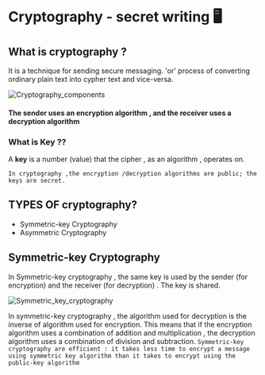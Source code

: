 # Cryptography - secret writing 🖥️

## **What is cryptography ?**
It is a technique for sending secure messaging.
  'or' 
process of converting ordinary plain text into cypher text and vice-versa.

![Cryptography_components](https://user-images.githubusercontent.com/69026100/127864966-64d1f0ab-64bf-4626-8ef0-89348c31d991.png)

#### The sender uses an encryption algorithm , and the receiver uses a decryption algorithm 
### What is Key ??
A 	**key** is a number (value) that the cipher , as an algorithm , operates on. 
```
In cryptography ,the encryption /decryption algorithms are public; the keys are secret. 
```
## TYPES OF cryptography? 
- Symmetric-key Cryptography 
- Asymmetric Cryptography
## Symmetric-key Cryptography 
In Symmetric-key cryptography , the same key is used by the sender (for encryption) and the receiver (for decryption) . The key is shared. 

![Symmetric_key_cryptography](https://user-images.githubusercontent.com/69026100/127867820-73cc5c9b-bffd-4aea-bafe-dd1519953793.png)

In symmetric-key cryptography , the algorithm used for decryption is the inverse of algorithm used for encryption. This means that  if the encryption algorithm uses a combination of addition and multiplication , the decryption algorithm uses a combination of division and subtraction. 
`
Symmetric-key cryptography are efficient : it takes less time to encrypt a message using symmetric key algorithm than it takes to encrypt using the public-key algorithm 
`







  



